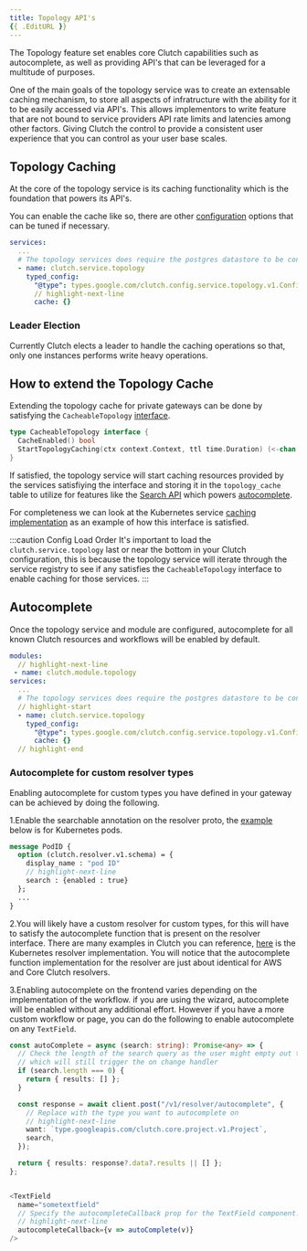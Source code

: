 ```yaml
---
title: Topology API's
{{ .EditURL }}
---
```


The Topology feature set enables core Clutch capabilities such as autocomplete,
as well as providing API's that can be leveraged for a multitude of purposes.

One of the main goals of the topology service was to create an extensable caching mechanism,
to store all aspects of infratructure with the ability for it to be easily accessed via API's.
This allows implementors to write feature that are not bound to service providers API rate limits and latencies among other factors.
Giving Clutch the control to provide a consistent user experience that you can control as your user base scales.

## Topology Caching

At the core of the topology service is its caching functionality which is the foundation that powers its API's.

You can enable the cache like so, there are other [configuration](https://github.com/lyft/clutch/blob/c3097e5ad477952bb4bb90cc1fb5a126d7434565/api/config/service/topology/v1/topology.proto#L14-L28) options that can be tuned if necessary.

```yaml title="clutch-config.yaml"
services:
  ...
  # The topology services does require the postgres datastore to be configured
  - name: clutch.service.topology
    typed_config:
      "@type": types.google.com/clutch.config.service.topology.v1.Config
      // highlight-next-line
      cache: {}
```

### Leader Election

Currently Clutch elects a leader to handle the caching operations so that,
only one instances performs write heavy operations.

## How to extend the Topology Cache

Extending the topology cache for private gateways can be done by satisfying the `CacheableTopology` [interface](https://github.com/lyft/clutch/blob/c3097e5ad477952bb4bb90cc1fb5a126d7434565/backend/service/topology/topology.go#L46-L57).

```go
type CacheableTopology interface {
  CacheEnabled() bool
  StartTopologyCaching(ctx context.Context, ttl time.Duration) (<-chan *topologyv1.UpdateCacheRequest, error)
}
```

If satisfied, the topology service will start caching resources provided by the services satisfiying the interface and storing it in the `topology_cache` table to utilize for features like the [Search API](https://github.com/lyft/clutch/blob/c3097e5ad477952bb4bb90cc1fb5a126d7434565/api/topology/v1/topology_api.proto#L26-L32) which powers [autocomplete](#autocomplete).

For completeness we can look at the Kubernetes service [caching implementation](https://github.com/lyft/clutch/blob/c3097e5ad477952bb4bb90cc1fb5a126d7434565/backend/service/k8s/cache.go#L28-L61) as an example of how this interface is satisfied.

:::caution Config Load Order
It's important to load the `clutch.service.topology` last or near the bottom in your Clutch configuration, this is because the topology service will iterate through the service registry to see if any satisfies the `CacheableTopology` interface to enable caching for those services.
:::

## Autocomplete

Once the topology service and module are configured, autocomplete for all known Clutch resources and workflows will be enabled by default.

```yaml title="clutch-config.yaml"
modules:
  // highlight-next-line
 - name: clutch.module.topology
services:
  ...
  # The topology services does require the postgres datastore to be configured
  // highlight-start
  - name: clutch.service.topology
    typed_config:
      "@type": types.google.com/clutch.config.service.topology.v1.Config
      cache: {}
  // highlight-end
```


### Autocomplete for custom resolver types

Enabling autocomplete for custom types you have defined in your gateway can be achieved by doing the following.

1.Enable the searchable annotation on the resolver proto, the [example](https://github.com/lyft/clutch/blob/540f0acfb4809acb938e0fc8f52debf2868c9b1c/api/resolver/k8s/v1/k8s.proto#L11-L15) below is for Kubernetes pods.

```protobuf
message PodID {
  option (clutch.resolver.v1.schema) = {
    display_name : "pod ID"
    // highlight-next-line
    search : {enabled : true}
  };
  ...
}
```

2.You will likely have a custom resolver for custom types, for this will have to satisfy the autocomplete function that is present on the resolver interface.
There are many examples in Clutch you can reference, [here](https://github.com/lyft/clutch/blob/main/backend/resolver/k8s/k8s.go#L247-L273) is the Kubernetes resolver implementation.
You will notice that the autocomplete function implementation for the resolver are just about identical for AWS and Core Clutch resolvers.

3.Enabling autocomplete on the frontend varies depending on the implementation of the workflow.
if you are using the wizard, autocomplete will be enabled without any additional effort.
However if you have a more custom workflow or page, you can do the following to enable autocomplete on any `TextField`.

```typescript
const autoComplete = async (search: string): Promise<any> => {
  // Check the length of the search query as the user might empty out the search
  // which will still trigger the on change handler
  if (search.length === 0) {
    return { results: [] };
  }

  const response = await client.post("/v1/resolver/autocomplete", {
    // Replace with the type you want to autocomplete on
    // highlight-next-line
    want: `type.googleapis.com/clutch.core.project.v1.Project`,
    search,
  });

  return { results: response?.data?.results || [] };
};


<TextField
  name="sometextfield"
  // Specify the autocompleteCallback prop for the TextField component.
  // highlight-next-line
  autocompleteCallback={v => autoComplete(v)}
/>
```
